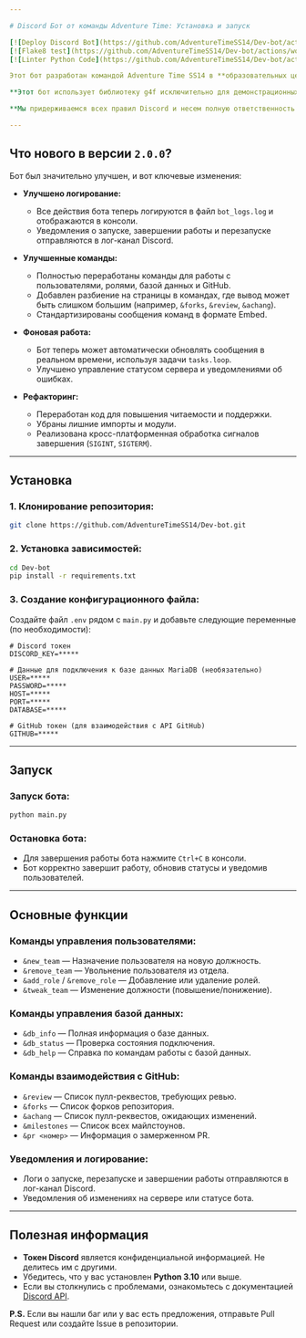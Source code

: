 ```yaml
---

# Discord Бот от команды Adventure Time: Установка и запуск

[![Deploy Discord Bot](https://github.com/AdventureTimeSS14/Dev-bot/actions/workflows/deploy.yml/badge.svg)](https://github.com/AdventureTimeSS14/Dev-bot/actions/workflows/deploy.yml)
[![Flake8 test](https://github.com/AdventureTimeSS14/Dev-bot/actions/workflows/flake8-linter.yml/badge.svg)](https://github.com/AdventureTimeSS14/Dev-bot/actions/workflows/flake8-linter.yml)
[![Linter Python Code](https://github.com/AdventureTimeSS14/Dev-bot/actions/workflows/python-linter.yml/badge.svg)](https://github.com/AdventureTimeSS14/Dev-bot/actions/workflows/python-linter.yml)

Этот бот разработан командой Adventure Time SS14 в **образовательных целях** для изучения и тестирования возможностей Discord API и разработки ботов. **Он не предназначен для коммерческого использования.**

**Этот бот использует библиотеку g4f исключительно для демонстрационных и образовательных целей.**

**Мы придерживаемся всех правил Discord и несем полную ответственность за его использование.**

---
```


## Что нового в версии `2.0.0`?

Бот был значительно улучшен, и вот ключевые изменения:

- **Улучшено логирование:**
  - Все действия бота теперь логируются в файл `bot_logs.log` и отображаются в консоли.
  - Уведомления о запуске, завершении работы и перезапуске отправляются в лог-канал Discord.
  
- **Улучшенные команды:**
  - Полностью переработаны команды для работы с пользователями, ролями, базой данных и GitHub.
  - Добавлен разбиение на страницы в командах, где вывод может быть слишком большим (например, `&forks`, `&review`, `&achang`).
  - Стандартизированы сообщения команд в формате Embed.

- **Фоновая работа:**
  - Бот теперь может автоматически обновлять сообщения в реальном времени, используя задачи `tasks.loop`.
  - Улучшено управление статусом сервера и уведомлениями об ошибках.

- **Рефакторинг:**
  - Переработан код для повышения читаемости и поддержки.
  - Убраны лишние импорты и модули.
  - Реализована кросс-платформенная обработка сигналов завершения (`SIGINT`, `SIGTERM`).

---

## Установка

### 1. Клонирование репозитория:
```bash
git clone https://github.com/AdventureTimeSS14/Dev-bot.git
```

### 2. Установка зависимостей:
```bash
cd Dev-bot
pip install -r requirements.txt
```

### 3. Создание конфигурационного файла:
Создайте файл `.env` рядом с `main.py` и добавьте следующие переменные (по необходимости):

```
# Discord токен
DISCORD_KEY=*****  

# Данные для подключения к базе данных MariaDB (необязательно)
USER=*****
PASSWORD=*****
HOST=*****
PORT=*****
DATABASE=*****

# GitHub токен (для взаимодействия с API GitHub)
GITHUB=*****
```

---

## Запуск

### Запуск бота:
```bash
python main.py
```

### Остановка бота:
- Для завершения работы бота нажмите `Ctrl+C` в консоли.
- Бот корректно завершит работу, обновив статусы и уведомив пользователей.

---

## Основные функции

### Команды управления пользователями:
- `&new_team` — Назначение пользователя на новую должность.
- `&remove_team` — Увольнение пользователя из отдела.
- `&add_role` / `&remove_role` — Добавление или удаление ролей.
- `&tweak_team` — Изменение должности (повышение/понижение).

### Команды управления базой данных:
- `&db_info` — Полная информация о базе данных.
- `&db_status` — Проверка состояния подключения.
- `&db_help` — Справка по командам работы с базой данных.

### Команды взаимодействия с GitHub:
- `&review` — Список пулл-реквестов, требующих ревью.
- `&forks` — Список форков репозитория.
- `&achang` — Список пулл-реквестов, ожидающих изменений.
- `&milestones` — Список всех майлстоунов.
- `&pr <номер>` — Информация о замерженном PR.

### Уведомления и логирование:
- Логи о запуске, перезапуске и завершении работы отправляются в лог-канал Discord.
- Уведомления об изменениях на сервере или статусе бота.

---

## Полезная информация

- **Токен Discord** является конфиденциальной информацией. Не делитесь им с другими.
- Убедитесь, что у вас установлен **Python 3.10** или выше.
- Если вы столкнулись с проблемами, ознакомьтесь с документацией [Discord API](https://discord.com/developers/docs/intro).

**P.S.** Если вы нашли баг или у вас есть предложения, отправьте Pull Request или создайте Issue в репозитории.
